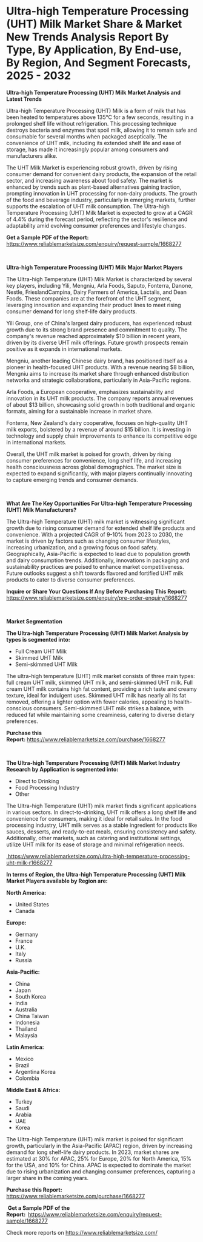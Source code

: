 <p><h1>Ultra-high Temperature Processing (UHT) Milk Market Share & Market New Trends Analysis Report By Type, By Application, By End-use, By Region, And Segment Forecasts, 2025 - 2032</h1></p><p><strong>Ultra-high Temperature Processing (UHT) Milk Market Analysis and Latest Trends</strong></p>
<p><p>Ultra-high Temperature Processing (UHT) Milk is a form of milk that has been heated to temperatures above 135°C for a few seconds, resulting in a prolonged shelf life without refrigeration. This processing technique destroys bacteria and enzymes that spoil milk, allowing it to remain safe and consumable for several months when packaged aseptically. The convenience of UHT milk, including its extended shelf life and ease of storage, has made it increasingly popular among consumers and manufacturers alike.</p><p>The UHT Milk Market is experiencing robust growth, driven by rising consumer demand for convenient dairy products, the expansion of the retail sector, and increasing awareness about food safety. The market is enhanced by trends such as plant-based alternatives gaining traction, prompting innovation in UHT processing for non-dairy products. The growth of the food and beverage industry, particularly in emerging markets, further supports the escalation of UHT milk consumption. The Ultra-high Temperature Processing (UHT) Milk Market is expected to grow at a CAGR of 4.4% during the forecast period, reflecting the sector's resilience and adaptability amid evolving consumer preferences and lifestyle changes.</p></p>
<p><strong>Get a Sample PDF of the Report:&nbsp;</strong> <a href="https://www.reliablemarketsize.com/enquiry/request-sample/1668277?utm_campaign=2464&utm_medium=2&utm_source=Github&utm_content=ia&utm_term=15022025&utm_id=ultra-high-temperature-processing-uht-milk">https://www.reliablemarketsize.com/enquiry/request-sample/1668277</a></p>
<p>&nbsp;</p>
<p><strong>Ultra-high Temperature Processing (UHT) Milk Major Market Players</strong></p>
<p><p>The Ultra-high Temperature (UHT) Milk Market is characterized by several key players, including Yili, Mengniu, Arla Foods, Saputo, Fonterra, Danone, Nestle, FrieslandCampina, Dairy Farmers of America, Lactalis, and Dean Foods. These companies are at the forefront of the UHT segment, leveraging innovation and expanding their product lines to meet rising consumer demand for long shelf-life dairy products.</p><p>Yili Group, one of China's largest dairy producers, has experienced robust growth due to its strong brand presence and commitment to quality. The company's revenue reached approximately $10 billion in recent years, driven by its diverse UHT milk offerings. Future growth prospects remain positive as it expands in international markets.</p><p>Mengniu, another leading Chinese dairy brand, has positioned itself as a pioneer in health-focused UHT products. With a revenue nearing $8 billion, Mengniu aims to increase its market share through enhanced distribution networks and strategic collaborations, particularly in Asia-Pacific regions.</p><p>Arla Foods, a European cooperative, emphasizes sustainability and innovation in its UHT milk products. The company reports annual revenues of about $13 billion, showcasing solid growth in both traditional and organic formats, aiming for a sustainable increase in market share.</p><p>Fonterra, New Zealand's dairy cooperative, focuses on high-quality UHT milk exports, bolstered by a revenue of around $15 billion. It is investing in technology and supply chain improvements to enhance its competitive edge in international markets.</p><p>Overall, the UHT milk market is poised for growth, driven by rising consumer preferences for convenience, long shelf life, and increasing health consciousness across global demographics. The market size is expected to expand significantly, with major players continually innovating to capture emerging trends and consumer demands.</p></p>
<p>&nbsp;</p>
<p><strong>What Are The Key Opportunities For Ultra-high Temperature Processing (UHT) Milk Manufacturers?</strong></p>
<p><p>The Ultra-high Temperature (UHT) milk market is witnessing significant growth due to rising consumer demand for extended shelf life products and convenience. With a projected CAGR of 9-10% from 2023 to 2030, the market is driven by factors such as changing consumer lifestyles, increasing urbanization, and a growing focus on food safety. Geographically, Asia-Pacific is expected to lead due to population growth and dairy consumption trends. Additionally, innovations in packaging and sustainability practices are poised to enhance market competitiveness. Future outlooks suggest a shift towards flavored and fortified UHT milk products to cater to diverse consumer preferences.</p></p>
<p><strong>Inquire or Share Your Questions If Any Before Purchasing This Report:</strong> <a href="https://www.reliablemarketsize.com/enquiry/pre-order-enquiry/1668277?utm_campaign=2464&utm_medium=2&utm_source=Github&utm_content=ia&utm_term=15022025&utm_id=ultra-high-temperature-processing-uht-milk">https://www.reliablemarketsize.com/enquiry/pre-order-enquiry/1668277</a></p>
<p>&nbsp;</p>
<p><strong>Market Segmentation</strong></p>
<p><strong>The Ultra-high Temperature Processing (UHT) Milk Market Analysis by types is segmented into:</strong></p>
<p><ul><li>Full Cream UHT Milk</li><li>Skimmed UHT Milk</li><li>Semi-skimmed UHT Milk</li></ul></p>
<p><p>The ultra-high temperature (UHT) milk market consists of three main types: full cream UHT milk, skimmed UHT milk, and semi-skimmed UHT milk. Full cream UHT milk contains high fat content, providing a rich taste and creamy texture, ideal for indulgent uses. Skimmed UHT milk has nearly all its fat removed, offering a lighter option with fewer calories, appealing to health-conscious consumers. Semi-skimmed UHT milk strikes a balance, with reduced fat while maintaining some creaminess, catering to diverse dietary preferences.</p></p>
<p><strong>Purchase this Report:&nbsp;</strong><a href="https://www.reliablemarketsize.com/purchase/1668277?utm_campaign=2464&utm_medium=2&utm_source=Github&utm_content=ia&utm_term=15022025&utm_id=ultra-high-temperature-processing-uht-milk">https://www.reliablemarketsize.com/purchase/1668277</a></p>
<p>&nbsp;</p>
<p><strong>The Ultra-high Temperature Processing (UHT) Milk Market Industry Research by Application is segmented into:</strong></p>
<p><ul><li>Direct to Drinking</li><li>Food Processing Industry</li><li>Other</li></ul></p>
<p><p>The Ultra-high Temperature (UHT) milk market finds significant applications in various sectors. In direct-to-drinking, UHT milk offers a long shelf life and convenience for consumers, making it ideal for retail sales. In the food processing industry, UHT milk serves as a stable ingredient for products like sauces, desserts, and ready-to-eat meals, ensuring consistency and safety. Additionally, other markets, such as catering and institutional settings, utilize UHT milk for its ease of storage and minimal refrigeration needs.</p></p>
<p><a href="https://www.reliablemarketsize.com/ultra-high-temperature-processing-uht-milk-r1668277?utm_campaign=2464&utm_medium=2&utm_source=Github&utm_content=ia&utm_term=15022025&utm_id=ultra-high-temperature-processing-uht-milk">&nbsp;https://www.reliablemarketsize.com/ultra-high-temperature-processing-uht-milk-r1668277</a></p>
<p><strong>In terms of Region, the Ultra-high Temperature Processing (UHT) Milk Market Players available by Region are:</strong></p>
<p>
    <p> <strong> North America: </strong>
        <ul>
            <li>United States</li>
            <li>Canada</li>
        </ul>
        </p> 
    <p> <strong> Europe: </strong>
        <ul>
            <li>Germany</li>
            <li>France</li>
            <li>U.K.</li>
            <li>Italy</li>
            <li>Russia</li>
        </ul>
        </p> 
    <p> <strong> Asia-Pacific: </strong>
        <ul>
            <li>China</li>
            <li>Japan</li>
            <li>South Korea</li>
            <li>India</li>
            <li>Australia</li>
            <li>China Taiwan</li>
            <li>Indonesia</li>
            <li>Thailand</li>
            <li>Malaysia</li>
        </ul>
        </p> 
    <p> <strong> Latin America: </strong>
        <ul>
            <li>Mexico</li>
            <li>Brazil</li>
            <li>Argentina Korea</li>
            <li>Colombia</li>
        </ul>
        </p> 
    <p> <strong> Middle East & Africa: </strong>
        <ul>
            <li>Turkey</li>
            <li>Saudi</li>
            <li>Arabia</li>
            <li>UAE</li>
            <li>Korea</li>
        </ul>
    </p>
    </p>
<p><p>The Ultra-high Temperature (UHT) milk market is poised for significant growth, particularly in the Asia-Pacific (APAC) region, driven by increasing demand for long shelf-life dairy products. In 2023, market shares are estimated at 30% for APAC, 25% for Europe, 20% for North America, 15% for the USA, and 10% for China. APAC is expected to dominate the market due to rising urbanization and changing consumer preferences, capturing a larger share in the coming years.</p></p>
<p><strong>Purchase this Report: </strong><a href="https://www.reliablemarketsize.com/purchase/1668277?utm_campaign=2464&utm_medium=2&utm_source=Github&utm_content=ia&utm_term=15022025&utm_id=ultra-high-temperature-processing-uht-milk">https://www.reliablemarketsize.com/purchase/1668277</a></p>
<p>&nbsp;<strong>Get a Sample PDF of the Report:&nbsp;&nbsp;</strong><a href="https://www.reliablemarketsize.com/enquiry/request-sample/1668277?utm_campaign=2464&utm_medium=2&utm_source=Github&utm_content=ia&utm_term=15022025&utm_id=ultra-high-temperature-processing-uht-milk">https://www.reliablemarketsize.com/enquiry/request-sample/1668277</a></p>
<p><strong></strong></p>
<p>Check more reports on <a href="https://www.reliablemarketsize.com/?utm_campaign=2464&utm_medium=2&utm_source=Github&utm_content=ia&utm_term=15022025&utm_id=ultra-high-temperature-processing-uht-milk">https://www.reliablemarketsize.com/</a></p>